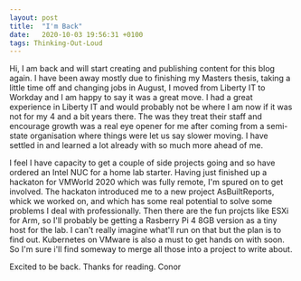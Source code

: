 ```yaml
---
layout: post
title:  "I'm Back"
date:   2020-10-03 19:56:31 +0100
tags: Thinking-Out-Loud
---
```


Hi, I am back and will start creating and publishing content for this blog again. I have been away mostly due to finishing my Masters thesis, taking a little time off and changing jobs in August, I moved from Liberty IT to Workday and I am happy to say it was a great move. I had a great experience in Liberty IT and would probably not be where I am now if it was not for my 4 and a bit years there. The was they treat their staff and encourage growth was a real eye opener for me after coming from a semi-state organisation where things were let us say slower moving. I have settled in and learned a lot already with so much more ahead of me.

I feel I have capacity to get a couple of side projects going and so have ordered an Intel NUC for a home lab starter. Having just finished up a hackaton for VMWorld 2020 which was fully remote, I'm spured on to get involved. The hackaton introduced me to a new project AsBuiltReports, whick we worked on, and which has some real potential to solve some problems I deal with professionally. Then there are the fun projcts like ESXi for Arm, so I'll probably be getting a Rasberry Pi 4 8GB version as a tiny host for the lab. I can't really imagine what'll run on that but the plan is to find out. Kubernetes on VMware is also a must to get hands on with soon. So I'm sure i'll find someway to merge all those into a project to write about.

Excited to be back. Thanks for reading.
Conor